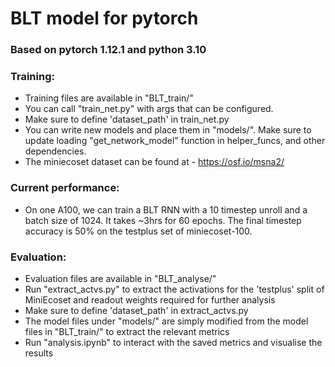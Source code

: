 # BLT model for pytorch

### Based on pytorch 1.12.1 and python 3.10

### Training:
- Training files are available in "BLT_train/" 
- You can call "train_net.py" with args that can be configured.
- Make sure to define 'dataset_path' in train_net.py
- You can write new models and place them in "models/". Make sure to update loading "get_network_model" function in helper_funcs, and other dependencies.
- The miniecoset dataset can be found at - https://osf.io/msna2/

### Current performance:
- On one A100, we can train a BLT RNN with a 10 timestep unroll and a batch size of 1024. It takes ~3hrs for 60 epochs. The final timestep accuracy is 50% on the testplus set of miniecoset-100.

### Evaluation:
- Evaluation files are available in "BLT_analyse/" 
- Run "extract_actvs.py" to extract the activations for the 'testplus' split of MiniEcoset and readout weights required for further analysis
- Make sure to define 'dataset_path' in extract_actvs.py
- The model files under "models/" are simply modified from the model files in "BLT_train/" to extract the relevant metrics
- Run "analysis.ipynb" to interact with the saved metrics and visualise the results

